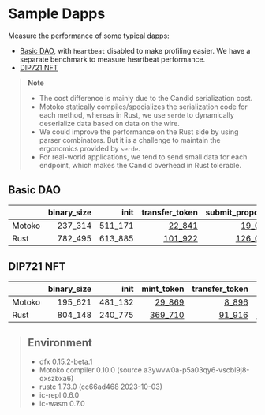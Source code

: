 # Sample Dapps

Measure the performance of some typical dapps:

* [Basic DAO](https://github.com/dfinity/examples/tree/master/motoko/basic_dao),
with `heartbeat` disabled to make profiling easier. We have a separate benchmark to measure heartbeat performance.
* [DIP721 NFT](https://github.com/dfinity/examples/tree/master/motoko/dip721-nft-container)

> **Note**
>
> * The cost difference is mainly due to the Candid serialization cost.
> * Motoko statically compiles/specializes the serialization code for each method, whereas in Rust, we use `serde` to dynamically deserialize data based on data on the wire.
> * We could improve the performance on the Rust side by using parser combinators. But it is a challenge to maintain the ergonomics provided by `serde`.
> * For real-world applications, we tend to send small data for each endpoint, which makes the Candid overhead in Rust tolerable.


## Basic DAO

| |binary_size|init|transfer_token|submit_proposal|vote_proposal|upgrade|
|--|--:|--:|--:|--:|--:|--:|
|Motoko|237_314|511_171|[22_841](Motoko_dao_transfer.svg)|[19_077](Motoko_submit_proposal.svg)|[20_221](Motoko_vote.svg)|[157_807](Motoko_upgrade.svg)|
|Rust|782_495|613_885|[101_922](Rust_dao_transfer.svg)|[126_043](Rust_submit_proposal.svg)|[137_819](Rust_vote.svg)|[1_825_005](Rust_upgrade.svg)|

## DIP721 NFT

| |binary_size|init|mint_token|transfer_token|upgrade|
|--|--:|--:|--:|--:|--:|
|Motoko|195_621|481_132|[29_869](Motoko_nft_mint.svg)|[8_896](Motoko_nft_transfer.svg)|[89_994](Motoko_upgrade.svg)|
|Rust|804_148|240_775|[369_710](Rust_nft_mint.svg)|[91_916](Rust_nft_transfer.svg)|[2_014_251](Rust_upgrade.svg)|

> ## Environment
> * dfx 0.15.2-beta.1
> * Motoko compiler 0.10.0 (source a3ywvw0a-p5a03qy6-vscbl9j8-qxszbxa6)
> * rustc 1.73.0 (cc66ad468 2023-10-03)
> * ic-repl 0.6.0
> * ic-wasm 0.7.0
